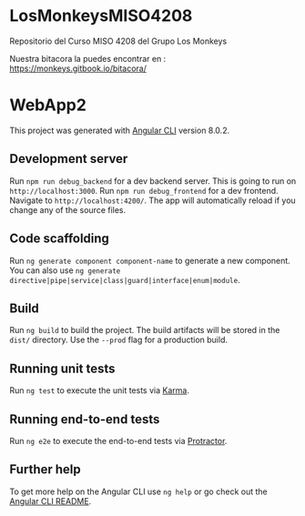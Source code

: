 # LosMonkeysMISO4208
Repositorio del Curso MISO 4208 del Grupo Los Monkeys

Nuestra bitacora la puedes encontrar en :
https://monkeys.gitbook.io/bitacora/


# WebApp2

This project was generated with [Angular CLI](https://github.com/angular/angular-cli) version 8.0.2.

## Development server
Run `npm run debug_backend` for a dev backend server. This is going to run on `http://localhost:3000`.
Run `npm run debug_frontend` for a dev frontend. Navigate to `http://localhost:4200/`. The app will automatically reload if you change any of the source files.

## Code scaffolding

Run `ng generate component component-name` to generate a new component. You can also use `ng generate directive|pipe|service|class|guard|interface|enum|module`.

## Build

Run `ng build` to build the project. The build artifacts will be stored in the `dist/` directory. Use the `--prod` flag for a production build.

## Running unit tests

Run `ng test` to execute the unit tests via [Karma](https://karma-runner.github.io).

## Running end-to-end tests

Run `ng e2e` to execute the end-to-end tests via [Protractor](http://www.protractortest.org/).

## Further help

To get more help on the Angular CLI use `ng help` or go check out the [Angular CLI README](https://github.com/angular/angular-cli/blob/master/README.md).

